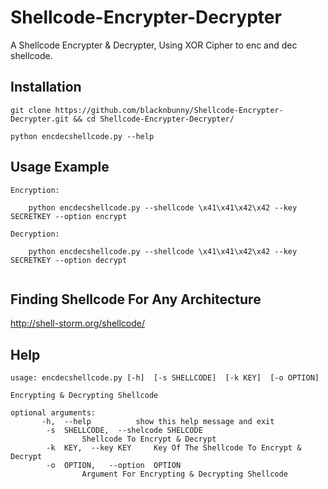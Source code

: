 # Shellcode-Encrypter-Decrypter
A Shellcode Encrypter &amp; Decrypter, Using XOR Cipher to enc and dec shellcode.

## Installation

```
git clone https://github.com/blacknbunny/Shellcode-Encrypter-Decrypter.git && cd Shellcode-Encrypter-Decrypter/

python encdecshellcode.py --help
```

## Usage Example

```
Encryption:

    python encdecshellcode.py --shellcode \x41\x41\x42\x42 --key SECRETKEY --option encrypt

Decryption:

    python encdecshellcode.py --shellcode \x41\x41\x42\x42 --key SECRETKEY --option decrypt
    
```

## Finding Shellcode For Any Architecture

http://shell-storm.org/shellcode/

## Help
```
usage: encdecshellcode.py [-h]  [-s SHELLCODE]  [-k KEY]  [-o OPTION]

Encrypting & Decrypting Shellcode

optional arguments:
       -h,  --help			show this help message and exit
        -s  SHELLCODE,	--shelcode SHELCODE
				Shellcode To Encrypt & Decrypt
        -k  KEY,  --key KEY		Key Of The Shellcode To Encrypt & Decrypt
        -o  OPTION,   --option  OPTION
				Argument For Encrypting & Decrypting Shellcode
```
